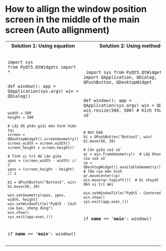 # How to allign the window position screen in the middle of the main screen (Auto allignment)
<table>
  <tr>
    <th>Solution 1: Using equation</th>
    <th>Solution 2: Using method()</th>
  </tr>
  <tr>
    <td>
      <pre><code>
import sys
from PyQt5.QtWidgets import *

def window():
    app = QApplication(sys.argv)
    win = QDialog()

    width = 500
    height = 500

    # Lấy độ phân giải màn hình hiện tại
    screen = QDesktopWidget().screenGeometry()
    screen_width = screen.width()
    screen_height = screen.height()

    # Tính vị trí để căn giữa
    xpos = (screen_width - width) // 2
    ypos = (screen_height - height) // 2

    b1 = QPushButton("Button1", win)
    b1.move(50, 20)

    win.setGeometry(xpos, ypos, width, height)
    win.setWindowTitle("PyQt5 - Cách của bạn, nhưng đúng")
    win.show()
    sys.exit(app.exec_())

if __name__ == '__main__':
    window()
      </code></pre>
    </td>
    <td>
      <pre><code>
import sys
from PyQt5.QtWidgets import QApplication, QDialog, QPushButton, QDesktopWidget

def window():
    app = QApplication(sys.argv)
    win = QDialog()
    win.resize(500, 500)  # Kích thước cửa sổ

    # Nút bấm
    b1 = QPushButton("Button1", win)
    b1.move(50, 20)

    # Căn giữa cửa sổ
    qr = win.frameGeometry()  # Lấy khung hình của cửa sổ
    cp = QDesktopWidget().availableGeometry().center()  # Tâm của màn hình
    qr.moveCenter(cp)
    win.move(qr.topLeft())  # Di chuyển cửa sổ đến vị trí mới

    win.setWindowTitle("PyQt5 - Centered Window")
    win.show()
    sys.exit(app.exec_())

if __name__ == '__main__':
    window()
      </code></pre>
    </td>
  </tr>
</table>

